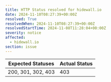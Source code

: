 ```yaml
---
title: HTTP Status resolved for hidewall.io
date: 2024-11-10T08:27:39+00:00Z
resolved: True
resolvedWhen: 2024-11-10T08:27:39+00:00Z
resolvedStartTime: 2024-11-08T11:28:04+00:00Z
severity: notice
affected:
  - hidewall.io
section: issue
---
```


| Expected Statuses | Actual Status  |
|-------------------|----------------|
| 200, 301, 302, 403 | 403 |
